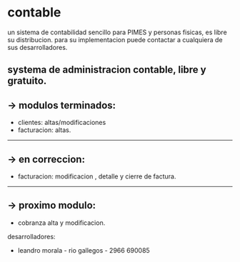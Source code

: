 contable
========
un sistema de contabilidad sencillo para PIMES y personas fisicas, es libre su distribucion. para su implementacion puede contactar a cualquiera de sus desarrolladores.

systema de administracion contable, libre y gratuito.
--------

-> modulos terminados:
---------
+	clientes: altas/modificaciones
+	facturacion: altas.

-------
-> en correccion:
--------
+	facturacion: modificacion , detalle y cierre de factura.

-----
-> proximo modulo:
---------
+	cobranza alta y modificacion.
  
desarrolladores:
+	leandro morala - rio gallegos - 2966 690085
